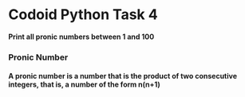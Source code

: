 # Codoid Python Task 4
<b>Print all pronic numbers between 1 and 100</b>

<h3>Pronic Number</h3>
<h4>    A pronic number is a number that is the product of two consecutive integers, that is, a number of the form n(n+1)</h4>